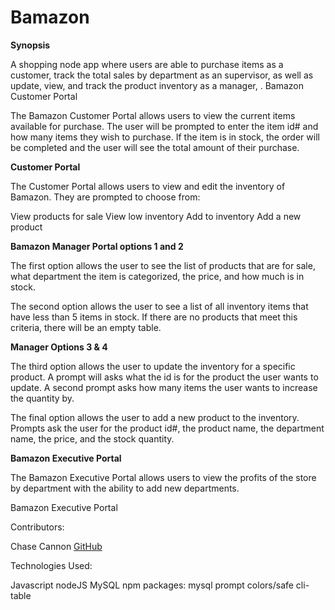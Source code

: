 # Bamazon
**Synopsis**

A shopping node app where users are able to purchase items as a customer, track the total sales by department as an supervisor, as well as update, view, and track the product inventory as a manager, .
Bamazon Customer Portal

The Bamazon Customer Portal allows users to view the current items available for purchase. The user will be prompted to enter the item id# and how many items they wish to purchase. If the item is in stock, the order will be completed and the user will see the total amount of their purchase.

**Customer Portal**

The Customer Portal allows users to view and edit the inventory of Bamazon. They are prompted to choose from:

View products for sale
View low inventory
Add to inventory
Add a new product

**Bamazon Manager Portal options 1 and 2**

The first option allows the user to see the list of products that are for sale, what department the item is categorized, the price, and how much is in stock.

The second option allows the user to see a list of all inventory items that have less than 5 items in stock. If there are no products that meet this criteria, there will be an empty table.

**Manager Options 3 & 4**

The third option allows the user to update the inventory for a specific product. A prompt will asks what the id is for the product the user wants to update. A second prompt asks how many items the user wants to increase the quantity by.

The final option allows the user to add a new product to the inventory. Prompts ask the user for the product id#, the product name, the department name, the price, and the stock quantity.

**Bamazon Executive Portal**

The Bamazon Executive Portal allows users to view the profits of the store by department with the ability to add new departments.

Bamazon Executive Portal

Contributors:

Chase Cannon [GitHub](https://github.com/cannon27528)

Technologies Used:

Javascript
nodeJS
MySQL
npm packages:
mysql
prompt
colors/safe
cli-table
